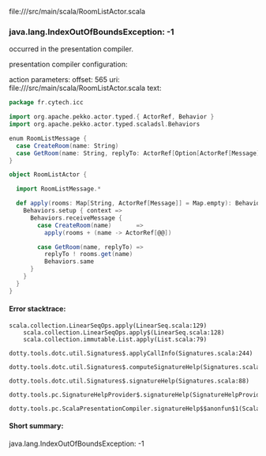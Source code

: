 file://<WORKSPACE>/src/main/scala/RoomListActor.scala
### java.lang.IndexOutOfBoundsException: -1

occurred in the presentation compiler.

presentation compiler configuration:


action parameters:
offset: 565
uri: file://<WORKSPACE>/src/main/scala/RoomListActor.scala
text:
```scala
package fr.cytech.icc

import org.apache.pekko.actor.typed.{ ActorRef, Behavior }
import org.apache.pekko.actor.typed.scaladsl.Behaviors

enum RoomListMessage {
  case CreateRoom(name: String)
  case GetRoom(name: String, replyTo: ActorRef[Option[ActorRef[Message]]])
}

object RoomListActor {

  import RoomListMessage.*

  def apply(rooms: Map[String, ActorRef[Message]] = Map.empty): Behavior[RoomListMessage] = {
    Behaviors.setup { context =>
      Behaviors.receiveMessage {
        case CreateRoom(name)       => 
          apply(rooms + (name -> ActorRef[@@])

        case GetRoom(name, replyTo) => 
          replyTo ! rooms.get(name)
          Behaviors.same
      }
    }
  }
}

```



#### Error stacktrace:

```
scala.collection.LinearSeqOps.apply(LinearSeq.scala:129)
	scala.collection.LinearSeqOps.apply$(LinearSeq.scala:128)
	scala.collection.immutable.List.apply(List.scala:79)
	dotty.tools.dotc.util.Signatures$.applyCallInfo(Signatures.scala:244)
	dotty.tools.dotc.util.Signatures$.computeSignatureHelp(Signatures.scala:104)
	dotty.tools.dotc.util.Signatures$.signatureHelp(Signatures.scala:88)
	dotty.tools.pc.SignatureHelpProvider$.signatureHelp(SignatureHelpProvider.scala:47)
	dotty.tools.pc.ScalaPresentationCompiler.signatureHelp$$anonfun$1(ScalaPresentationCompiler.scala:422)
```
#### Short summary: 

java.lang.IndexOutOfBoundsException: -1